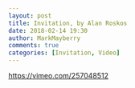 ```yaml
---
layout: post
title: Invitation, by Alan Roskos
date: 2018-02-14 19:30
author: MarkMayberry
comments: true
categories: [Invitation, Video]
---
```

https://vimeo.com/257048512
